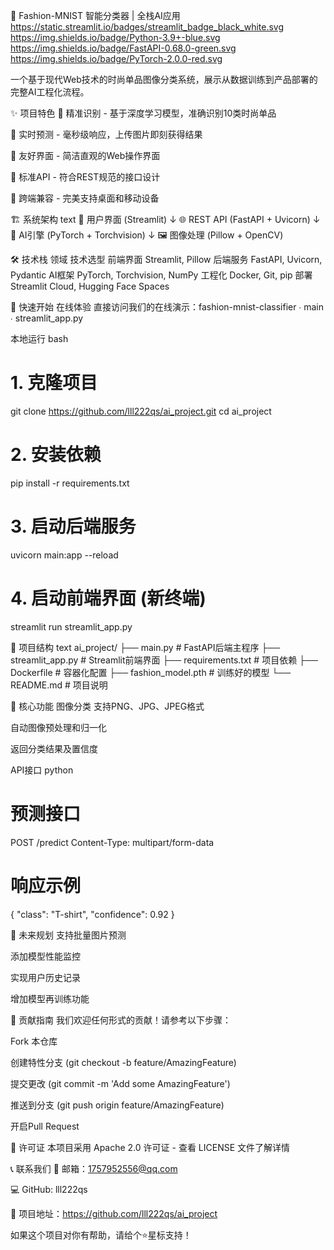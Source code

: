 👕 Fashion-MNIST 智能分类器 | 全栈AI应用
https://static.streamlit.io/badges/streamlit_badge_black_white.svg
https://img.shields.io/badge/Python-3.9+-blue.svg
https://img.shields.io/badge/FastAPI-0.68.0-green.svg
https://img.shields.io/badge/PyTorch-2.0.0-red.svg

一个基于现代Web技术的时尚单品图像分类系统，展示从数据训练到产品部署的完整AI工程化流程。

✨ 项目特色
🎯 精准识别 - 基于深度学习模型，准确识别10类时尚单品

🚀 实时预测 - 毫秒级响应，上传图片即刻获得结果

🎨 友好界面 - 简洁直观的Web操作界面

🔧 标准API - 符合REST规范的接口设计

📱 跨端兼容 - 完美支持桌面和移动设备




🏗 系统架构
text
📱 用户界面 (Streamlit) 
    ↓
🌐 REST API (FastAPI + Uvicorn)
    ↓
🧠 AI引擎 (PyTorch + Torchvision)
    ↓
🖼 图像处理 (Pillow + OpenCV)



🛠 技术栈
领域	技术选型
前端界面	Streamlit, Pillow
后端服务	FastAPI, Uvicorn, Pydantic
AI框架	PyTorch, Torchvision, NumPy
工程化	Docker, Git, pip
部署	Streamlit Cloud, Hugging Face Spaces


🚀 快速开始
在线体验
直接访问我们的在线演示：fashion-mnist-classifier ∙ main ∙ streamlit_app.py





本地运行
bash
# 1. 克隆项目
git clone https://github.com/lll222qs/ai_project.git
cd ai_project

# 2. 安装依赖
pip install -r requirements.txt

# 3. 启动后端服务
uvicorn main:app --reload

# 4. 启动前端界面 (新终端)
streamlit run streamlit_app.py


📁 项目结构
text
ai_project/
├── main.py                 # FastAPI后端主程序
├── streamlit_app.py        # Streamlit前端界面
├── requirements.txt        # 项目依赖
├── Dockerfile             # 容器化配置
├── fashion_model.pth      # 训练好的模型
└── README.md              # 项目说明


🎯 核心功能
图像分类
支持PNG、JPG、JPEG格式

自动图像预处理和归一化

返回分类结果及置信度



API接口
python
# 预测接口
POST /predict
Content-Type: multipart/form-data

# 响应示例
{
    "class": "T-shirt",
    "confidence": 0.92
}


🔮 未来规划
支持批量图片预测

添加模型性能监控

实现用户历史记录

增加模型再训练功能



🤝 贡献指南
我们欢迎任何形式的贡献！请参考以下步骤：

Fork 本仓库

创建特性分支 (git checkout -b feature/AmazingFeature)

提交更改 (git commit -m 'Add some AmazingFeature')

推送到分支 (git push origin feature/AmazingFeature)

开启Pull Request



📄 许可证
本项目采用 Apache 2.0 许可证 - 查看 LICENSE 文件了解详情


📞 联系我们
📧 邮箱：1757952556@qq.com

💻 GitHub: lll222qs

🎯 项目地址：https://github.com/lll222qs/ai_project



如果这个项目对你有帮助，请给个⭐️星标支持！
